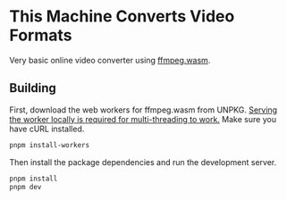 # This Machine Converts Video Formats

Very basic online video converter using [ffmpeg.wasm](https://ffmpegwasm.netlify.app/).

## Building

First, download the web workers for ffmpeg.wasm from UNPKG. [Serving the worker locally is required for multi-threading to work.](https://developer.mozilla.org/en-US/docs/Web/JavaScript/Reference/Global_Objects/SharedArrayBuffer#security_requirements) Make sure you have cURL installed.

```bash
pnpm install-workers
```

Then install the package dependencies and run the development server.

```bash
pnpm install
pnpm dev
```
